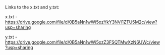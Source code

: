 Links to the x.txt and y.txt: 

x.txt - https://drive.google.com/file/d/0B5aNn1wWi5ozYkY3NVl1ZTU5M2c/view?usp=sharing 

y.txt - https://drive.google.com/file/d/0B5aNn1wWi5ozZ3FSQTMwXzN6UWc/view?usp=sharing

